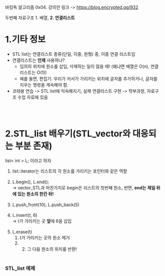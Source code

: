 바킹독 알고리즘 0x04. 강의안 링크 -> https://blog.encrypted.gg/932 </br>

두번째 자료구조 1. 배열, **2. 연결리스트** </br>

1.기타 정보
==========
- STL list는 연결리스트 종류(단일, 이중, 원형) 중, 이중 연결 리스트임
- 연결리스트는 **언제** 사용하냐?
  - 임의의 위치에 원소를 삽입, 삭제하는 일이 많을 때! (왜냐면 배열은 O(n), 연결리스트는 O(1))
  - 예를 들면, 편집기. 우리가 커서가 가리키는 위치에 글자를 추가하거나, 글자를 지우는 명령을 계속해야 함.
- 코테용 연습 -> STL list에 익숙해지기, 실제 연결리스트 구현 -> 학부과정, 자료구조 수업 자료에 있음
</br>
</br>


2.STL_list 배우기(STL_vector와 대응되는 부분 존재)
=============
list< int > L; 이라고 하자 </br>
1. list<int>::iterator는 리스트의 각 원소를 가리키는 포인터와 같은 역할 </br> </br>
2. L.begin(), L.end();</br>
   -> vector_STL과 마찬가지로 begin은 리스트의 첫번째 원소, 반면, **end는 제일 뒤에 있는 원소의 한칸 뒤!** </br></br>
3. L.push_front(10), L.push_back(5) </br></br>
4. L.insert(t, 6) </br>
   -> t가 가리키는 곳 **앞**에 6을 삽입 </br></br>
5. L.erase(t) </br>
   1) t가 가리키는 곳의 원소 제거
   2) 2) 그 다음 원소의 위치를 반환!
</br></br>

### STL_list 예제


 
